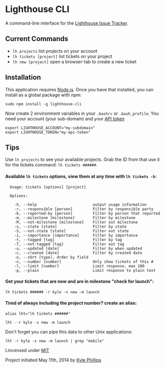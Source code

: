 # Lighthouse CLI

A command-line interface for the [Lighthouse Issue Tracker](http://lighthouseapp.com).

## Current Commands
* `lh projects` list projects on your account
* `lh tickets [project]` list tickets on your project
* `lh new [project]` open a browser-tab to create a new ticket

## Installation
This application requires [Node.js](http://nodejs.org). Once you have that installed, you can install as a global package with npm:

```
sudo npm install -g lighthouse-cli
```
Now create 2 environment variables in your `.bashrc` or `.bash_profile`. You need your account (your sub-domain) and your [API token](http://help.lighthouseapp.com/kb/api/how-do-i-get-an-api-token)

```
export LIGHTHOUSE_ACCOUNT="my-subdomain"
export LIGHTHOUSE_TOKEN="my-api-token"
```


## Tips

Use `lh projects` to see your available projects. Grab the ID from that use it for the tickets command: `lh tickets ######`.

#### Available `lh tickets` options, view them at any time with `lh tickets -h`:

```
  Usage: tickets [options] [project]

  Options:

    -h, --help                         output usage information
    -r, --responsible [person]         Filter by responsible party
    -b, --reported-by [person]         Filter by person that reported
    -m, --milestone [milestone]        Filter by milestone
    -M, --not-milestone [milestone]    Filter out milestone
    -s, --state [state]                Filter by state
    -S, --not-state [state]            Filter out state
    -i, --importance [importance]      Filter by importance
    -t, --tagged [tag]                 Filter by tag
    -T, --not-tagged [tag]             Filter out tag
    -u, --updated [date]               Filter by when updated
    -c, --created [date]               Filter by created date
    -o, --sOrt [type], Order by field
    -n, --number [number]              Only show tickets of this #
    -l, --limit [number]               Limit response, max 100
    -p, --plain                        Limit response to plain text
```

#### Get your tickets that are new and are in milestone "check for launch":

```
lh tickets ###### -r kyle -s new -m launch
```

#### Tired of always including the project number? create an alias:

```
alias lht="lh tickets ######"

lht --r kyle -s new -m launch
````

Don't forget you can pipe this data to other Unix applications:

```
lht -r kyle -s new -m launch | grep "mobile"
```



Lincensed under [MIT](http://opensource.org/licenses/MIT)

Project initiated May 11th, 2014 by [Kyle Phillips](http://haptic-data.com)